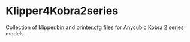 # Klipper4Kobra2series
Collection of klipper.bin and printer.cfg files for Anycubic Kobra 2 series models. 
